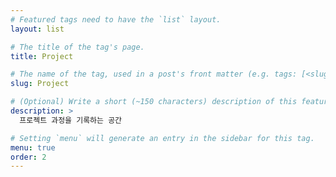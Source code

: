 ```yaml
---
# Featured tags need to have the `list` layout.
layout: list

# The title of the tag's page.
title: Project

# The name of the tag, used in a post's front matter (e.g. tags: [<slug>]).
slug: Project

# (Optional) Write a short (~150 characters) description of this featured tag.
description: >
  프로젝트 과정을 기록하는 공간

# Setting `menu` will generate an entry in the sidebar for this tag.
menu: true
order: 2
---
```


